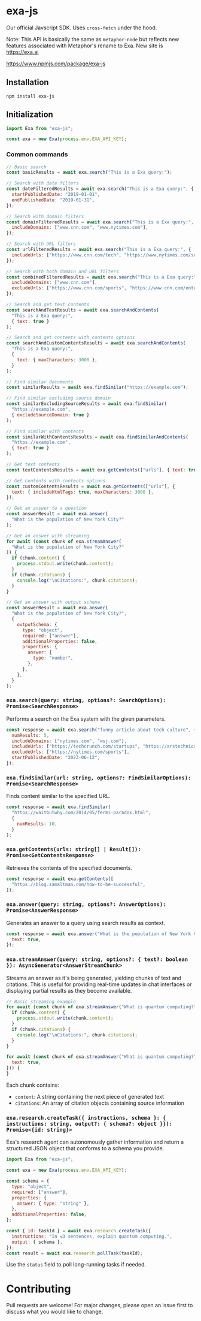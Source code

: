 # exa-js

Our official Javscript SDK. Uses `cross-fetch` under the hood.

Note: This API is basically the same as `metaphor-node` but reflects new
features associated with Metaphor's rename to Exa. New site is https://exa.ai

https://www.npmjs.com/package/exa-js

## Installation

```
npm install exa-js
```

## Initialization

```js
import Exa from "exa-js";

const exa = new Exa(process.env.EXA_API_KEY);
```

### Common commands

```js
// Basic search
const basicResults = await exa.search("This is a Exa query:");

// Search with date filters
const dateFilteredResults = await exa.search("This is a Exa query:", {
  startPublishedDate: "2019-01-01",
  endPublishedDate: "2019-01-31",
});

// Search with domain filters
const domainFilteredResults = await exa.search("This is a Exa query:", {
  includeDomains: ["www.cnn.com", "www.nytimes.com"],
});

// Search with URL filters
const urlFilteredResults = await exa.search("This is a Exa query:", {
  includeUrls: ["https://www.cnn.com/tech", "https://www.nytimes.com/section/technology"],
});

// Search with both domain and URL filters
const combinedFilteredResults = await exa.search("This is a Exa query:", {
  includeDomains: ["www.cnn.com"],
  excludeUrls: ["https://www.cnn.com/sports", "https://www.cnn.com/entertainment"],
});

// Search and get text contents
const searchAndTextResults = await exa.searchAndContents(
  "This is a Exa query:",
  { text: true }
);

// Search and get contents with contents options
const searchAndCustomContentsResults = await exa.searchAndContents(
  "This is a Exa query:",
  {
    text: { maxCharacters: 3000 },
  }
);

// Find similar documents
const similarResults = await exa.findSimilar("https://example.com");

// Find similar excluding source domain
const similarExcludingSourceResults = await exa.findSimilar(
  "https://example.com",
  { excludeSourceDomain: true }
);

// Find similar with contents
const similarWithContentsResults = await exa.findSimilarAndContents(
  "https://example.com",
  { text: true }
);

// Get text contents
const textContentsResults = await exa.getContents(["urls"], { text: true });

// Get contents with contents options
const customContentsResults = await exa.getContents(["urls"], {
  text: { includeHtmlTags: true, maxCharacters: 3000 },
});

// Get an answer to a question
const answerResult = await exa.answer(
  "What is the population of New York City?"
);

// Get an answer with streaming
for await (const chunk of exa.streamAnswer(
  "What is the population of New York City?"
)) {
  if (chunk.content) {
    process.stdout.write(chunk.content);
  }
  if (chunk.citations) {
    console.log("\nCitations:", chunk.citations);
  }
}

// Get an answer with output schema
const answerResult = await exa.answer(
  "What is the population of New York City?",
  {
    outputSchema: {
      type: "object",
      required: ["answer"],
      additionalProperties: false,
      properties: {
        answer: {
          type: "number",
        },
      },
    },
  }
);
```

### `exa.search(query: string, options?: SearchOptions): Promise<SearchResponse>`

Performs a search on the Exa system with the given parameters.

```javascript
const response = await exa.search("funny article about tech culture", {
  numResults: 5,
  includeDomains: ["nytimes.com", "wsj.com"],
  includeUrls: ["https://techcrunch.com/startups", "https://arstechnica.com/tech-policy"],
  excludeUrls: ["https://nytimes.com/sports"],
  startPublishedDate: "2023-06-12",
});
```

### `exa.findSimilar(url: string, options?: FindSimilarOptions): Promise<SearchResponse>`

Finds content similar to the specified URL.

```javascript
const response = await exa.findSimilar(
  "https://waitbutwhy.com/2014/05/fermi-paradox.html",
  {
    numResults: 10,
  }
);
```

### `exa.getContents(urls: string[] | Result[]): Promise<GetContentsResponse>`

Retrieves the contents of the specified documents.

```javascript
const response = await exa.getContents([
  "https://blog.samaltman.com/how-to-be-successful",
]);
```

### `exa.answer(query: string, options?: AnswerOptions): Promise<AnswerResponse>`

Generates an answer to a query using search results as context.

```javascript
const response = await exa.answer("What is the population of New York City?", {
  text: true,
});
```

### `exa.streamAnswer(query: string, options?: { text?: boolean }): AsyncGenerator<AnswerStreamChunk>`

Streams an answer as it's being generated, yielding chunks of text and citations. This is useful for providing real-time updates in chat interfaces or displaying partial results as they become available.

```javascript
// Basic streaming example
for await (const chunk of exa.streamAnswer("What is quantum computing?")) {
  if (chunk.content) {
    process.stdout.write(chunk.content);
  }
  if (chunk.citations) {
    console.log("\nCitations:", chunk.citations);
  }
}

for await (const chunk of exa.streamAnswer("What is quantum computing?", {
  text: true,
})) {
}
```

Each chunk contains:

- `content`: A string containing the next piece of generated text
- `citations`: An array of citation objects containing source information

### `exa.research.createTask({ instructions, schema }: { instructions: string, output?: { schema?: object }}): Promise<{id: string}>`

Exa's research agent can autonomously gather information and return a structured JSON object that conforms to a schema you provide.

```javascript
import Exa from "exa-js";

const exa = new Exa(process.env.EXA_API_KEY);

const schema = {
  type: "object",
  required: ["answer"],
  properties: {
    answer: { type: "string" },
  },
  additionalProperties: false,
};

const { id: taskId } = await exa.research.createTask({
  instructions: "In ≤3 sentences, explain quantum computing.",
  output: { schema },
});
const result = await exa.research.pollTask(taskId);
```

Use the `status` field to poll long-running tasks if needed.

# Contributing

Pull requests are welcome! For major changes, please open an issue first to discuss what you would like to change.
